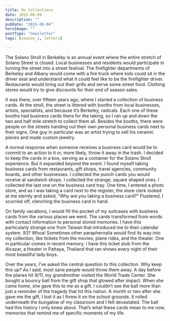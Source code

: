 ```yaml
---
title: On Collections
date: 2015-08-04
description: ""
pubDate: "2015-08-04"
heroImage: ""
postType: "newsletter"
tags: [season_1, letters]

---
```




The Solano Stroll in Berkeley is an annual event where the entire stretch of Solano Street is closed. Local businesses and residents would participate in turning the street into a street festival. The firefighter departments of Berkeley and Albany would come with a fire truck where kids could sit in the driver seat and understand what it could feel like to be the firefighter driver. Restaurants would bring out their grills and serve some street food. Clothing stores would try to give discounts for their end of season sales.

It was there, over fifteen years ago, where I started a collection of business cards. At the stroll, the street is littered with booths from local businesses, artists, specialists, and because it’s Berkeley, radicals. Each one of these booths had business cards there for the taking, so I ran up and down the two and half mile stretch to collect them all. Besides the booths, there were people on the streets handing out their own personal business cards next to their signs. One guy in particular was an artist trying to sell his ceramic pieces and made custom jewelry.

A normal response when someone receives a business card would be to commit to an action to it or, more likely, throw it away in the trash. I decided to keep the cards in a box, serving as a container for the Solano Stroll experience. But it expanded beyond the event. I found myself taking business cards from restaurants, gift shops, travel agencies, community boards, and other businesses. I collected the punch cards you would receive at sandwich shops. I collected the strange, square shaped ones. I collected the last one on the business card tray. One time, I entered a photo store, and as I was taking a card next to the register, the store clerk looked at me sternly and asked, “Why are you taking a business card?” Flustered, I scurried off, clenching the business card in hand.

On family vacations, I would fill the pocket of my suitcases with business cards from the various places we went. The cards transformed from words with contact information to personal stored memories. I have this particularly strange one from Taiwan that introduced me to their calendar system. 93? Whoa! Sometimes other paraphernalia would find its way into my collection, like tickets from the movies, plane rides, and the theater. One in particular comes in recent memory. I have this ticket stub from the Alcazar, a theater in Pattaya, Thailand that ran shows every night of their most beautiful lady boys.

Over the years, I’ve asked the central question to this collection. Why keep this up? As I said, most sane people would throw them away. A day before the planes hit 9/11, my grandmother visited the World Trade Center. She bought a bouncy ball from the gift shop that glowed after impact. When she came home, she gave this to me as a gift. I couldn’t see the ball more than just a reminder of the tragedy that hit this nation. A month or two after she gave me the gift, I lost it as I threw it on the school grounds. It rolled underneath the bungalow of my classroom and I felt devastated. The ball had this history I only knew about. That’s what these cards mean to me now, memories that remind me of specific moments of my life.  
